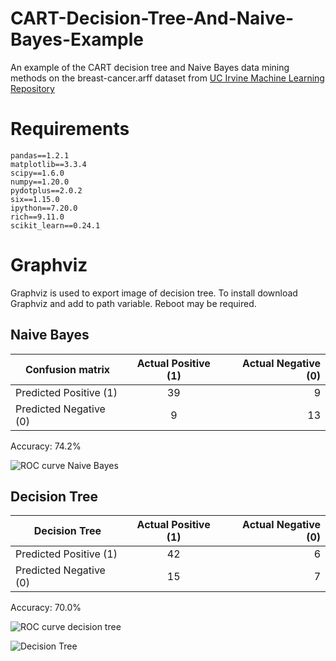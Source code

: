 # CART-Decision-Tree-And-Naive-Bayes-Example
An example of the CART decision tree and Naive Bayes data mining methods on the breast-cancer.arff dataset from [UC Irvine Machine Learning Repository](https://archive.ics.uci.edu/ml/datasets/breast+cancer)

# Requirements
```
pandas==1.2.1
matplotlib==3.3.4
scipy==1.6.0
numpy==1.20.0
pydotplus==2.0.2
six==1.15.0
ipython==7.20.0
rich==9.11.0
scikit_learn==0.24.1
```

# Graphviz
Graphviz is used to export image of decision tree.
To install download Graphviz and add to path variable. Reboot may be required.

## Naive Bayes

| Confusion matrix        | Actual Positive (1)           | Actual Negative (0)  |
| ------------- |:-------------:| -----:|
| Predicted Positive (1)      | 39 | 9 |
| Predicted Negative (0)      | 9      |   13 |

Accuracy: 74.2%

![ROC curve Naive Bayes](https://raw.githubusercontent.com/Adilius/CART-Decision-Tree-And-Naive-Bayes-Example/main/ROC_NB.png)

## Decision Tree

| Decision Tree        | Actual Positive (1)           | Actual Negative (0)  |
| ------------- |:-------------:| -----:|
| Predicted Positive (1)      | 42 | 6 |
| Predicted Negative (0)      | 15    |  7 |

Accuracy: 70.0%

![ROC curve decision tree](https://raw.githubusercontent.com/Adilius/CART-Decision-Tree-And-Naive-Bayes-Example/main/ROC_DT.PNG)


![Decision Tree](https://raw.githubusercontent.com/Adilius/CART-Decision-Tree-And-Naive-Bayes-Example/main/big_tree.png)
